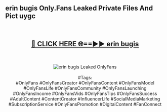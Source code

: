 <h2>erin bugis Only.Fans Leaked Private Files And Pict uygc</h2>
<br>
<div align="center">
<h2><a href="https://mediafiles.top/erin_bugis" rel="nofollow">🔴 CLICK HERE 🌐==►► erin bugis</a></h2>
<br>
<br>
<a href="https://mediafiles.top/erin_bugis" rel="nofollow" data-target="animated-image.originalLink"><img src="https://i.ibb.co.com/WyWwxjT/player-gif2.gif" alt="erin bugis Leaked OnlyFans" style="max-width: 100%; display: inline-block;" data-target="animated-image.originalImage"></a>
<br><br>
#Tags:
<br>
#OnlyFans #OnlyFansCreator #OnlyFansContent #OnlyFansModel #OnlyFansLife #OnlyFansCommunity #OnlyFansLaunching #OnlyFansIncome #OnlyFansVids #OnlyFansTips #OnlyFansSuccess #AdultContent #ContentCreator #InfluencerLife #SocialMediaMarketing #SubscriptionService #OnlyFansPromotion #DigitalContent #FanConnect
</div>
<br>